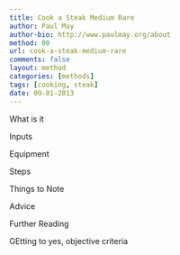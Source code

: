 ```yaml
---
title: Cook a Steak Medium Rare
author: Paul May
author-bio: http://www.paulmay.org/about
method: 00
url: cook-a-steak-medium-rare
comments: false
layout: method
categories: [methods]
tags: [cooking, steak]
date: 09-01-2013
---
```

What is it

Inputs

Equipment

Steps

Things to Note

Advice

Further Reading


GEtting to yes, objective criteria
